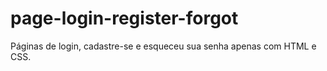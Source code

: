 # page-login-register-forgot
 Páginas de login, cadastre-se e esqueceu sua senha apenas com HTML e CSS.
